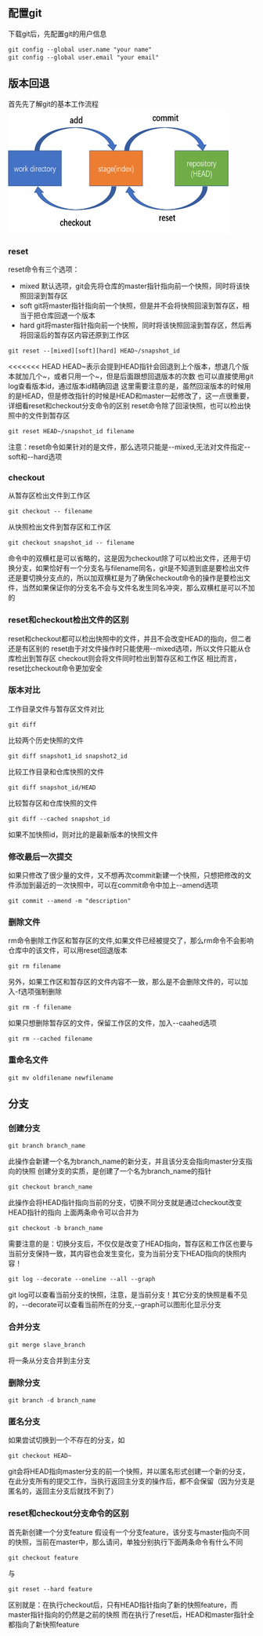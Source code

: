 ## 配置git
下载git后，先配置git的用户信息
```
git config --global user.name "your name"
git config --global user.email "your email"
```
## 版本回退
首先先了解git的基本工作流程<br>
<img src="../images/workflow.png" width="450" height="255">
### reset
reset命令有三个选项：
* mixed		默认选项，git会先将仓库的master指针指向前一个快照，同时将该快照回滚到暂存区
* soft		git将master指针指向前一个快照，但是并不会将快照回滚到暂存区，相当于把仓库回退一个版本
* hard 		git将master指针指向前一个快照，同时将该快照回滚到暂存区，然后再将回滚后的暂存区内容还原到工作区

```
git reset --[mixed][soft][hard] HEAD~/snapshot_id
```
<<<<<<< HEAD
HEAD\~表示会提到HEAD指针会回退到上个版本，想退几个版本就加几个\~，或者只用一个\~，但是后面跟想回退版本的次数
也可以直接使用git log查看版本id，通过版本id精确回退
这里需要注意的是，虽然回滚版本的时候用的是HEAD，但是修改指针的时候是HEAD和master一起修改了，这一点很重要，详细看reset和checkout分支命令的区别
reset命令除了回滚快照，也可以检出快照中的文件到暂存区
```
git reset HEAD~/snapshot_id filename
```
注意：reset命令如果针对的是文件，那么选项只能是--mixed,无法对文件指定--soft和--hard选项
### checkout
从暂存区检出文件到工作区
```
git checkout -- filename
```
从快照检出文件到暂存区和工作区
```
git checkout snapshot_id -- filename
```
命令中的双横杠是可以省略的，这是因为checkout除了可以检出文件，还用于切换分支，如果恰好有一个分支名与filename同名，git是不知道到底是要检出文件还是要切换分支点的，所以加双横杠是为了确保checkout命令的操作是要检出文件，当然如果保证你的分支名不会与文件名发生同名冲突，那么双横杠是可以不加的
### reset和checkout检出文件的区别
reset和checkout都可以检出快照中的文件，并且不会改变HEAD的指向，但二者还是有区别的
reset由于对文件操作时只能使用--mixed选项，所以文件只能从仓库检出到暂存区
checkout则会将文件同时检出到暂存区和工作区
相比而言，reset比checkout命令更加安全
### 版本对比
工作目录文件与暂存区文件对比
```
git diff
```
比较两个历史快照的文件
```
git diff snapshot1_id snapshot2_id
```
比较工作目录和仓库快照的文件
```
git diff snapshot_id/HEAD
```
比较暂存区和仓库快照的文件
```
git diff --cached snapshot_id
```
如果不加快照id，则对比的是最新版本的快照文件
### 修改最后一次提交
如果只修改了很少量的文件，又不想再次commit新建一个快照，只想把修改的文件添加到最近的一次快照中，可以在commit命令中加上--amend选项
```
git commit --amend -m "description"
```
### 删除文件
rm命令删除工作区和暂存区的文件,如果文件已经被提交了，那么rm命令不会影响仓库中的该文件，可以用reset回退版本
```
git rm filename
```
另外，如果工作区和暂存区的文件内容不一致，那么是不会删除文件的，可以加入-f选项强制删除
```
git rm -f filename
```
如果只想删除暂存区的文件，保留工作区的文件，加入--caahed选项
```
git rm --cached filename
```
### 重命名文件
```
git mv oldfilename newfilename
```
## 分支
### 创建分支
```
git branch branch_name
```
此操作会新建一个名为branch_name的新分支，并且该分支会指向master分支指向的快照
创建分支的实质，是创建了一个名为branch_name的指针
```
git checkout branch_name
```
此操作会将HEAD指针指向当前的分支，切换不同分支就是通过checkout改变HEAD指针的指向
上面两条命令可以合并为
```
git checkout -b branch_name
```
需要注意的是：切换分支后，不仅仅是改变了HEAD指向，暂存区和工作区也要与当前分支保持一致，其内容也会发生变化，变为当前分支下HEAD指向的快照内容！
```
git log --decorate --oneline --all --graph
```
git log可以查看当前分支的快照，注意，是当前分支！其它分支的快照是看不见的，--decorate可以查看当前所在的分支,--graph可以图形化显示分支
### 合并分支
```
git merge slave_branch
```
将一条从分支合并到主分支
### 删除分支
```
git branch -d branch_name
```
### 匿名分支
如果尝试切换到一个不存在的分支，如
```
git checkout HEAD~
```
git会将HEAD指向master分支的前一个快照，并以匿名形式创建一个新的分支，在此分支所有的提交工作，当执行返回主分支的操作后，都不会保留（因为分支是匿名的，返回主分支后就找不到了）
### reset和checkout分支命令的区别
首先新创建一个分支feature
假设有一个分支feature，该分支与master指向不同的快照，当前在master中，那么请问，单独分别执行下面两条命令有什么不同
```
git checkout feature
```
与
```
git reset --hard feature
```
区别就是：在执行checkout后，只有HEAD指针指向了新的快照feature，而master指针指向的仍然是之前的快照
		 而在执行了reset后，HEAD和master指针全都指向了新快照feature
